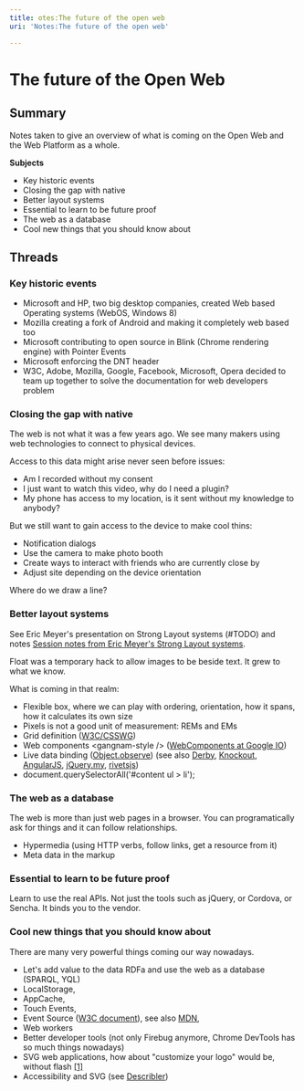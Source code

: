 ```yaml
---
title: otes:The future of the open web
uri: 'Notes:The future of the open web'

---
```

# The future of the Open Web

## Summary

Notes taken to give an overview of what is coming on the Open Web and the Web Platform as a whole.

**Subjects**

-   Key historic events
-   Closing the gap with native
-   Better layout systems
-   Essential to learn to be future proof
-   The web as a database
-   Cool new things that you should know about

## Threads

### Key historic events

-   Microsoft and HP, two big desktop companies, created Web based Operating systems (WebOS, Windows 8)
-   Mozilla creating a fork of Android and making it completely web based too
-   Microsoft contributing to open source in Blink (Chrome rendering engine) with Pointer Events
-   Microsoft enforcing the DNT header
-   W3C, Adobe, Mozilla, Google, Facebook, Microsoft, Opera decided to team up together to solve the documentation for web developers problem

### Closing the gap with native

The web is not what it was a few years ago. We see many makers using web technologies to connect to physical devices.

Access to this data might arise never seen before issues:

-   Am I recorded without my consent
-   I just want to watch this video, why do I need a plugin?
-   My phone has access to my location, is it sent without my knowledge to anybody?

But we still want to gain access to the device to make cool thins:

-   Notification dialogs
-   Use the camera to make photo booth
-   Create ways to interact with friends who are currently close by
-   Adjust site depending on the device orientation

Where do we draw a line?

### Better layout systems

See Eric Meyer's presentation on Strong Layout systems (\#TODO) and notes [Session notes from Eric Meyer's Strong Layout systems](http://responsive.ly/2013/04/session-notes-for-eric-meyers-strong-layout-systems/).

Float was a temporary hack to allow images to be beside text. It grew to what we know.

What is coming in that realm:

-   Flexible box, where we can play with ordering, orientation, how it spans, how it calculates its own size
-   Pixels is not a good unit of measurement: REMs and EMs
-   Grid definition ([W3C/CSSWG](http://dev.w3.org/csswg/css-grid/))
-   Web components \<gangnam-style /\> ([WebComponents at Google IO](https://www.youtube.com/watch?v=fqULJBBEVQE))
-   Live data binding ([Object.observe](http://wiki.ecmascript.org/doku.php?id=harmony:observe)) (see also [Derby](http://derbyjs.com/), [Knockout](http://knockoutjs.com/documentation/value-binding.html), [AngularJS](http://docs.angularjs.org/guide/dev_guide.templates.databinding), [jQuery.my](http://jquerymy.com/), [rivetsjs](http://rivetsjs.com/))
-   document.querySelectorAll('\#content ul \> li');

### The web as a database

The web is more than just web pages in a browser. You can programatically ask for things and it can follow relationships.

-   Hypermedia (using HTTP verbs, follow links, get a resource from it)
-   Meta data in the markup

### Essential to learn to be future proof

Learn to use the real APIs. Not just the tools such as jQuery, or Cordova, or Sencha. It binds you to the vendor.

### Cool new things that you should know about

There are many very powerful things coming our way nowadays.

-   Let's add value to the data RDFa and use the web as a database (SPARQL, YQL)
-   LocalStorage,
-   AppCache,
-   Touch Events,
-   Event Source ([W3C document](http://www.w3.org/TR/eventsource/)), see also [MDN](https://developer.mozilla.org/en-US/docs/Web/API/EventSource),
-   Web workers
-   Better developer tools (not only Firebug anymore, Chrome DevTools has so much things nowadays)
-   SVG web applications, how about "customize your logo" would be, without flash [[1]](http://www.webplatform.org/logo/#playground)
-   Accessibility and SVG (see [Describler](http://describler.com/))
